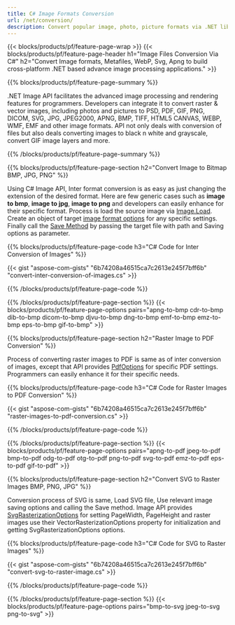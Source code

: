 ```yaml
---
title: C# Image Formats Conversion
url: /net/conversion/
description: Convert popular image, photo, picture formats via .NET library. Convert to PSD, PDF, GIF, JPG,  SVG including HTML5 Canvas with few lines of C# code.
---
```


{{< blocks/products/pf/feature-page-wrap >}}
{{< blocks/products/pf/feature-page-header h1="Image Files Conversion Via C#" h2="Convert Image formats, Metafiles, WebP, Svg, Apng to build cross-platform .NET based advance image processing applications." >}}

{{% blocks/products/pf/feature-page-summary %}}

.NET Image API facilitates the advanced image processing and rendering features for programmers. Developers can integrate it to convert raster & vector images, including photos and pictures to PSD, PDF, GIF, PNG, DICOM, SVG, JPG, JPEG2000, APNG, BMP, TIFF, HTML5 CANVAS, WEBP,  WMF, EMF and other image formats. API not only deals with conversion of files but also deals converting images to black n white and grayscale, convert GIF image layers and more.

{{% /blocks/products/pf/feature-page-summary  %}}

{{% blocks/products/pf/feature-page-section  h2="Convert Image to Bitmap BMP, JPG, PNG" %}}

Using C# Image API, Inter format conversion is as easy as just changing the extension of the desired format. Here are few generic cases such as **image to bmp**, **image to jpg**, **image to png** and developers can easily enhance for their specific format. Process is load the source image via [Image.Load](https://apireference.aspose.com/imaging/net/aspose.imaging/image/methods/load). Create an object of target [image format options](https://apireference.aspose.com/imaging/net/aspose.imaging.imageoptions) for any specific settings. Finally call the [Save Method](https://apireference.aspose.com/imaging/net/aspose.imaging.image/save/methods/4) by passing the target file with path and Saving options as parameter.

{{% blocks/products/pf/feature-page-code h3="C# Code for Inter Conversion of Images" %}}

{{< gist "aspose-com-gists" "6b74208a46515ca7c2613e245f7bff6b" "convert-inter-conversion-of-images.cs" >}}

{{% /blocks/products/pf/feature-page-code  %}}

{{% /blocks/products/pf/feature-page-section %}}
{{< blocks/products/pf/feature-page-options pairs="apng-to-bmp cdr-to-bmp dib-to-bmp dicom-to-bmp djvu-to-bmp dng-to-bmp emf-to-bmp emz-to-bmp eps-to-bmp gif-to-bmp" >}}

{{% blocks/products/pf/feature-page-section  h2="Raster Image to PDF Conversion" %}}

Process of converting raster images to PDF is same as of inter conversion of images, except that API provides [PdfOptions](https://apireference.aspose.com/imaging/net/aspose.imaging.imageoptions/pdfoptions) for specific PDF settings. Programmers can easily enhance it for their specific needs.

{{% blocks/products/pf/feature-page-code h3="C# Code for Raster Images to PDF Conversion" %}}

{{< gist "aspose-com-gists" "6b74208a46515ca7c2613e245f7bff6b" "raster-images-to-pdf-conversion.cs" >}}

{{% /blocks/products/pf/feature-page-code  %}}

{{% /blocks/products/pf/feature-page-section %}}
{{< blocks/products/pf/feature-page-options pairs="apng-to-pdf jpeg-to-pdf bmp-to-pdf odg-to-pdf otg-to-pdf png-to-pdf svg-to-pdf emz-to-pdf eps-to-pdf gif-to-pdf" >}}

{{% blocks/products/pf/feature-page-section  h2="Convert SVG to Raster Images BMP, PNG, JPG" %}}

Conversion process of SVG is same, Load SVG file, Use relevant image saving options and calling the Save method. Image API provides [SvgRasterizationOptions](https://apireference.aspose.com/imaging/net/aspose.imaging.imageoptions/svgrasterizationoptions) for setting PageWidth, PageHeight and raster images use their VectorRasterizationOptions property for initialization and getting SvgRasterizationOptions options. 

{{% blocks/products/pf/feature-page-code h3="C# Code for SVG to Raster Images" %}}

{{< gist "aspose-com-gists" "6b74208a46515ca7c2613e245f7bff6b" "convert-svg-to-raster-image.cs" >}}

{{% /blocks/products/pf/feature-page-code  %}}

{{% /blocks/products/pf/feature-page-section %}}
{{< blocks/products/pf/feature-page-options pairs="bmp-to-svg jpeg-to-svg png-to-svg" >}}